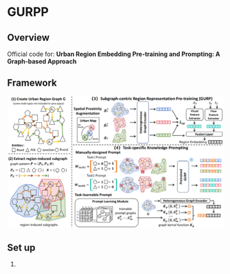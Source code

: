 # GURPP

Overview
----------------------------------
Official code for: **Urban Region Embedding Pre-training and Prompting: A Graph-based Approach**

[//]: # (More details to come after accepted.)

## Framework
<img src='img_1.png' alt="framework" width="600">

## Set up
1.